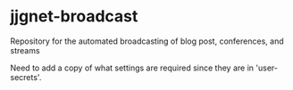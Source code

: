 # jjgnet-broadcast

Repository for the automated broadcasting of blog post, conferences, and streams

Need to add a copy of what settings are required since they are in 'user-secrets'.